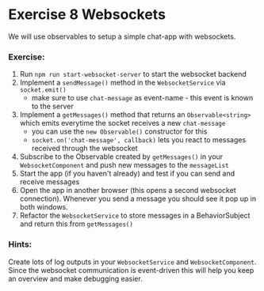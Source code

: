 # Exercise 8 Websockets

We will use observables to setup a simple chat-app with websockets.

### Exercise:
1. Run `npm run start-websocket-server` to start the websocket backend
2. Implement a `sendMessage()` method in the `WebsocketService` via `socket.emit()`
    - make sure to use `chat-message` as event-name - this event is known to the server
3. Implement a `getMessages()` method that returns an `Observable<string>` which emits everytime the socket receives a new `chat-message`
    - you can use the `new Observable()` constructor for this
    - `socket.on('chat-message', callback)` lets you react to messages received through the websocket  
4. Subscribe to the Observable created by `getMessages()` in your `WebsocketComponent` and push new messages to the `messageList`
5. Start the app (if you haven't already) and test if you can send and receive messages
6. Open the app in another browser (this opens a second websocket connection). Whenever you send a message you should see it pop up in both windows. 
7. Refactor the `WebsocketService` to store messages in a BehaviorSubject and return this from `getMessages()`


### Hints:
Create lots of log outputs in your `WebsocketService` and `WebsocketComponent`. Since the websocket communication is event-driven this will help you keep an overview and make debugging easier.  

